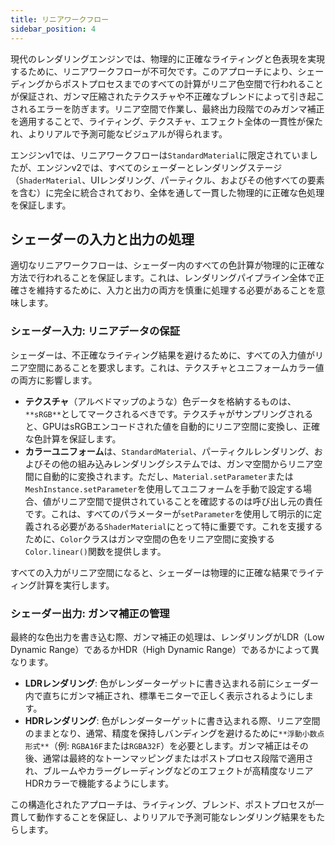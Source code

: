 ```yaml
---
title: リニアワークフロー
sidebar_position: 4
---
```


現代のレンダリングエンジンでは、物理的に正確なライティングと色表現を実現するために、リニアワークフローが不可欠です。このアプローチにより、シェーディングからポストプロセスまでのすべての計算がリニア色空間で行われることが保証され、ガンマ圧縮されたテクスチャや不正確なブレンドによって引き起こされるエラーを防ぎます。リニア空間で作業し、最終出力段階でのみガンマ補正を適用することで、ライティング、テクスチャ、エフェクト全体の一貫性が保たれ、よりリアルで予測可能なビジュアルが得られます。

エンジンv1では、リニアワークフローは`StandardMaterial`に限定されていましたが、エンジンv2では、すべてのシェーダーとレンダリングステージ（`ShaderMaterial`、UIレンダリング、パーティクル、およびその他すべての要素を含む）に完全に統合されており、全体を通して一貫した物理的に正確な色処理を保証します。

## シェーダーの入力と出力の処理

適切なリニアワークフローは、シェーダー内のすべての色計算が物理的に正確な方法で行われることを保証します。これは、レンダリングパイプライン全体で正確さを維持するために、入力と出力の両方を慎重に処理する必要があることを意味します。

### **シェーダー入力: リニアデータの保証**

シェーダーは、不正確なライティング結果を避けるために、すべての入力値がリニア空間にあることを要求します。これは、テクスチャとユニフォームカラー値の両方に影響します。

- **テクスチャ**（アルベドマップのような）色データを格納するものは、`**sRGB**`としてマークされるべきです。テクスチャがサンプリングされると、GPUはsRGBエンコードされた値を自動的にリニア空間に変換し、正確な色計算を保証します。
- **カラーユニフォーム**は、`StandardMaterial`、パーティクルレンダリング、およびその他の組み込みレンダリングシステムでは、ガンマ空間からリニア空間に自動的に変換されます。ただし、`Material.setParameter`または`MeshInstance.setParameter`を使用してユニフォームを手動で設定する場合、値がリニア空間で提供されていることを確認するのは呼び出し元の責任です。これは、すべてのパラメーターが`setParameter`を使用して明示的に定義される必要がある`ShaderMaterial`にとって特に重要です。これを支援するために、`Color`クラスはガンマ空間の色をリニア空間に変換する`Color.linear()`関数を提供します。

すべての入力がリニア空間になると、シェーダーは物理的に正確な結果でライティング計算を実行します。

### **シェーダー出力: ガンマ補正の管理**

最終的な色出力を書き込む際、ガンマ補正の処理は、レンダリングがLDR（Low Dynamic Range）であるかHDR（High Dynamic Range）であるかによって異なります。

- **LDRレンダリング**: 色がレンダーターゲットに書き込まれる前にシェーダー内で直ちにガンマ補正され、標準モニターで正しく表示されるようにします。
- **HDRレンダリング**: 色がレンダーターゲットに書き込まれる際、リニア空間のままとなり、通常、精度を保持しバンディングを避けるために`**浮動小数点形式**`（例: `RGBA16F`または`RGBA32F`）を必要とします。ガンマ補正はその後、通常は最終的なトーンマッピングまたはポストプロセス段階で適用され、ブルームやカラーグレーディングなどのエフェクトが高精度なリニアHDRカラーで機能するようにします。

この構造化されたアプローチは、ライティング、ブレンド、ポストプロセスが一貫して動作することを保証し、よりリアルで予測可能なレンダリング結果をもたらします。
